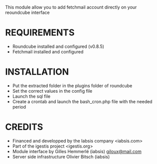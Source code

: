 This module allow you to add fetchmail account directly on your reoundcube interface

REQUIREMENTS
===========================================
* Roundcube installed and configured (v0.8.5)
* Fetchmail installed and configured

INSTALLATION
============================================================================
* Put the extracted folder in the plugins folder of roundcube
* Set the correct values in the config file
* Launch the sql file
* Create a crontab and launch the  bash_cron.php file with the needed period

CREDITS
============================================================================
* Financed and developped by the Iabsis company <iabsis.com>
* Part of the igestis project <igestis.org>
* Module interface by Gilles Hemmerlé (iabsis) <giloux@mail.com>
* Server side infrastructure Olivier Bitsch (iabsis) 
